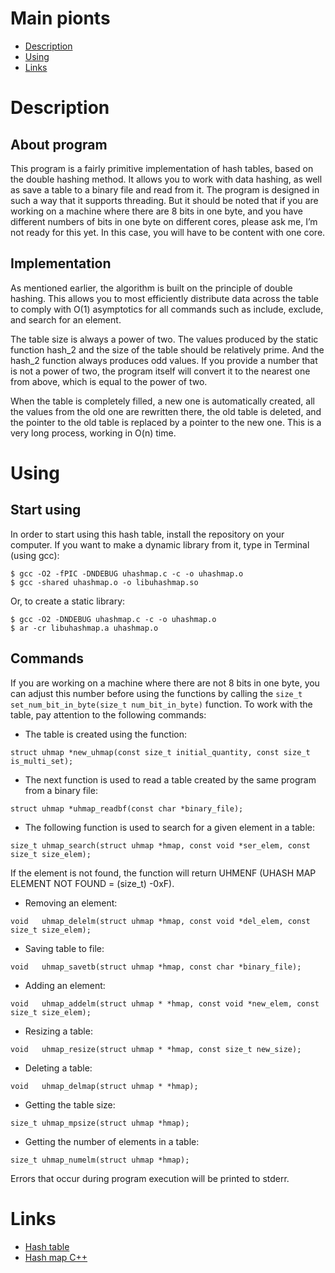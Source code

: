 # Main pionts
* [Description](#description)
* [Using](#using)
* [Links](#links)

# Description
## About program
This program is a fairly primitive implementation of hash tables, based on the double hashing method. It allows you to work with data hashing, as well as save a table to a binary file and read from it. The program is designed in such a way that it supports threading. But it should be noted that if you are working on a machine where there are 8 bits in one byte, and you have different numbers of bits in one byte on different cores, please ask me, I’m not ready for this yet. In this case, you will have to be content with one core.

## Implementation
As mentioned earlier, the algorithm is built on the principle of double hashing. This allows you to most efficiently distribute data across the table to comply with O(1) asymptotics for all commands such as include, exclude, and search for an element.

The table size is always a power of two. The values ​​produced by the static function hash_2 and the size of the table should be relatively prime. And the hash_2 function always produces odd values. If you provide a number that is not a power of two, the program itself will convert it to the nearest one from above, which is equal to the power of two. 

When the table is completely filled, a new one is automatically created, all the values from the old one are rewritten there, the old table is deleted, and the pointer to the old table is replaced by a pointer to the new one. This is a very long process, working in O(n) time.

# Using
## Start using
In order to start using this hash table, install the repository on your computer. If you want to make a dynamic library from it, type in Terminal (using gcc):
```
$ gcc -O2 -fPIC -DNDEBUG uhashmap.c -c -o uhashmap.o
$ gcc -shared uhashmap.o -o libuhashmap.so
```
Or, to create a static library: 
```
$ gcc -O2 -DNDEBUG uhashmap.c -c -o uhashmap.o
$ ar -cr libuhashmap.a uhashmap.o
```
## Commands
If you are working on a machine where there are not 8 bits in one byte, you can adjust this number before using the functions by calling the `size_t set_num_bit_in_byte(size_t num_bit_in_byte)` function. To work with the table, pay attention to the following commands:

* The table is created using the function:
```
struct uhmap *new_uhmap(const size_t initial_quantity, const size_t is_multi_set); 
```
* The next function is used to read a table created by the same program from a binary file:
```
struct uhmap *uhmap_readbf(const char *binary_file);
```
* The following function is used to search for a given element in a table:
```
size_t uhmap_search(struct uhmap *hmap, const void *ser_elem, const size_t size_elem);
```
If the element is not found, the function will return UHMENF (UHASH MAP ELEMENT NOT FOUND = (size_t) -0xF).

* Removing an element:
```
void   uhmap_delelm(struct uhmap *hmap, const void *del_elem, const size_t size_elem);
```
* Saving table to file:
```
void   uhmap_savetb(struct uhmap *hmap, const char *binary_file);
```
* Adding an element:
```
void   uhmap_addelm(struct uhmap * *hmap, const void *new_elem, const size_t size_elem);
```
* Resizing a table:
```
void   uhmap_resize(struct uhmap * *hmap, const size_t new_size);
```
* Deleting a table:
```
void   uhmap_delmap(struct uhmap * *hmap);
```
* Getting the table size:
```
size_t uhmap_mpsize(struct uhmap *hmap);
```
* Getting the number of elements in a table:
```
size_t uhmap_numelm(struct uhmap *hmap);
```
Errors that occur during program execution will be printed to stderr.

# Links
- [Hash table](https://en.wikipedia.org/wiki/Hash_table)
- [Hash map C++](https://en.cppreference.com/w/cpp/container/unordered_map)
